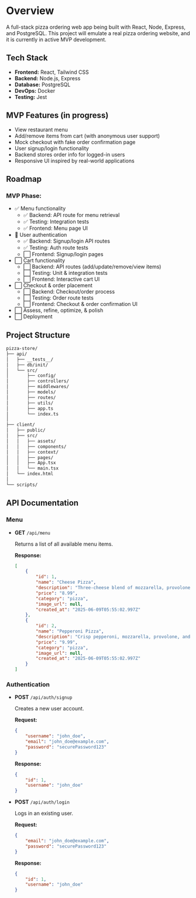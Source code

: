 # Overview

A full-stack pizza ordering web app being built with React, Node, Express, and PostgreSQL. This project will emulate a real pizza ordering website, and it is currently in active MVP development.

## Tech Stack

- **Frontend:** React, Tailwind CSS
- **Backend:** Node.js, Express
- **Database:** PostgreSQL
- **DevOps:** Docker
- **Testing:** Jest

## MVP Features (in progress)

- View restaurant menu
- Add/remove items from cart (with anonymous user support)
- Mock checkout with fake order confirmation page
- User signup/login functionality
- Backend stores order info for logged-in users
- Responsive UI inspired by real-world applications

## Roadmap

### MVP Phase:

- ✅ Menu functionality
    - ✅ Backend: API route for menu retrieval
    - ✅ Testing: Integration tests
    - ✅ Frontend: Menu page UI
- 🔄 User authentication
    - ✅ Backend: Signup/login API routes
    - ✅ Testing: Auth route tests
    - ⬜ Frontend: Signup/login pages
- ⬜ Cart functionality
    - ⬜ Backend: API routes (add/update/remove/view items)
    - ⬜ Testing: Unit & integration tests
    - ⬜ Frontend: Interactive cart UI
- ⬜ Checkout & order placement
    - ⬜ Backend: Checkout/order process
    - ⬜ Testing: Order route tests
    - ⬜ Frontend: Checkout & order confirmation UI
- ⬜ Assess, refine, optimize, & polish
- ⬜ Deployment

## Project Structure

```bash
pizza-store/
├── api/
│   ├── __tests__/
│   ├── db/init/
│   └── src/
│       ├── config/
│       ├── controllers/
│       ├── middlewares/
│       ├── models/
│       ├── routes/
│       ├── utils/
│       ├── app.ts
│       └── index.ts
│
├── client/
│   ├── public/
│   ├── src/
│   │   ├── assets/
│   │   ├── components/
│   │   ├── context/
│   │   ├── pages/
│   │   ├── App.tsx
│   │   └── main.tsx
│   └── index.html
│
└── scripts/
```

## API Documentation

### Menu

- **GET** `/api/menu`

    Returns a list of all available menu items.

    **Response:**

    ```json
    [
    	{
    		"id": 1,
    		"name": "Cheese Pizza",
    		"description": "Three-cheese blend of mozzarella, provolone, and parmesan.",
    		"price": "8.99",
    		"category": "pizza",
    		"image_url": null,
    		"created_at": "2025-06-09T05:55:02.997Z"
    	},
    	{
    		"id": 2,
    		"name": "Pepperoni Pizza",
    		"description": "Crisp pepperoni, mozzarella, provolone, and parmesan.",
    		"price": "9.99",
    		"category": "pizza",
    		"image_url": null,
    		"created_at": "2025-06-09T05:55:02.997Z"
    	}
    ]
    ```

### Authentication

- **POST** `/api/auth/signup`

    Creates a new user account.

    **Request:**

    ```json
    {
    	"username": "john_doe",
    	"email": "john_doe@example.com",
    	"password": "securePassword123"
    }
    ```

    **Response:**

    ```json
    {
    	"id": 1,
    	"username": "john_doe"
    }
    ```

- **POST** `/api/auth/login`

    Logs in an existing user.

    **Request:**

    ```json
    {
    	"email": "john_doe@example.com",
    	"password": "securePassword123"
    }
    ```

    **Response:**

    ```json
    {
    	"id": 1,
    	"username": "john_doe"
    }
    ```
